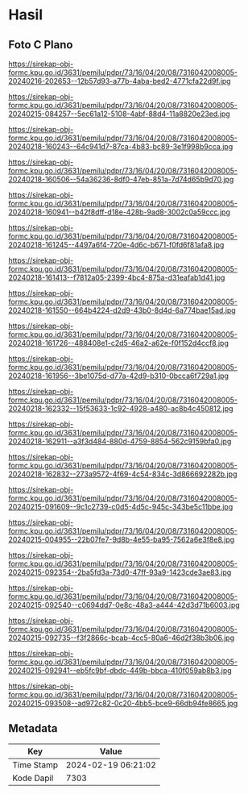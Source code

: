 # Hasil

## Foto C Plano

https://sirekap-obj-formc.kpu.go.id/3631/pemilu/pdpr/73/16/04/20/08/7316042008005-20240216-202653--12b57d93-a77b-4aba-bed2-4771cfa22d9f.jpg

https://sirekap-obj-formc.kpu.go.id/3631/pemilu/pdpr/73/16/04/20/08/7316042008005-20240215-084257--5ec61a12-5108-4abf-88d4-11a8820e23ed.jpg

https://sirekap-obj-formc.kpu.go.id/3631/pemilu/pdpr/73/16/04/20/08/7316042008005-20240218-160243--64c941d7-87ca-4b83-bc89-3e1f998b9cca.jpg

https://sirekap-obj-formc.kpu.go.id/3631/pemilu/pdpr/73/16/04/20/08/7316042008005-20240218-160506--54a36236-8df0-47eb-851a-7d74d65b9d70.jpg

https://sirekap-obj-formc.kpu.go.id/3631/pemilu/pdpr/73/16/04/20/08/7316042008005-20240218-160941--b42f8dff-d18e-428b-9ad8-3002c0a59ccc.jpg

https://sirekap-obj-formc.kpu.go.id/3631/pemilu/pdpr/73/16/04/20/08/7316042008005-20240218-161245--4497a6f4-720e-4d6c-b671-f0fd6f81afa8.jpg

https://sirekap-obj-formc.kpu.go.id/3631/pemilu/pdpr/73/16/04/20/08/7316042008005-20240218-161413--f7812a05-2399-4bc4-875a-d31eafab1d41.jpg

https://sirekap-obj-formc.kpu.go.id/3631/pemilu/pdpr/73/16/04/20/08/7316042008005-20240218-161550--664b4224-d2d9-43b0-8d4d-6a774bae15ad.jpg

https://sirekap-obj-formc.kpu.go.id/3631/pemilu/pdpr/73/16/04/20/08/7316042008005-20240218-161726--488408e1-c2d5-46a2-a62e-f0f152d4ccf8.jpg

https://sirekap-obj-formc.kpu.go.id/3631/pemilu/pdpr/73/16/04/20/08/7316042008005-20240218-161956--3be1075d-d77a-42d9-b310-0bcca6f729a1.jpg

https://sirekap-obj-formc.kpu.go.id/3631/pemilu/pdpr/73/16/04/20/08/7316042008005-20240218-162332--15f53633-1c92-4928-a480-ac8b4c450812.jpg

https://sirekap-obj-formc.kpu.go.id/3631/pemilu/pdpr/73/16/04/20/08/7316042008005-20240218-162911--a3f3d484-880d-4759-8854-562c9159bfa0.jpg

https://sirekap-obj-formc.kpu.go.id/3631/pemilu/pdpr/73/16/04/20/08/7316042008005-20240218-162832--273a9572-4f69-4c54-834c-3d866692282b.jpg

https://sirekap-obj-formc.kpu.go.id/3631/pemilu/pdpr/73/16/04/20/08/7316042008005-20240215-091609--9c1c2739-c0d5-4d5c-945c-343be5c11bbe.jpg

https://sirekap-obj-formc.kpu.go.id/3631/pemilu/pdpr/73/16/04/20/08/7316042008005-20240215-004955--22b07fe7-9d8b-4e55-ba95-7562a6e3f8e8.jpg

https://sirekap-obj-formc.kpu.go.id/3631/pemilu/pdpr/73/16/04/20/08/7316042008005-20240215-092354--2ba5fd3a-73d0-47ff-93a9-1423cde3ae83.jpg

https://sirekap-obj-formc.kpu.go.id/3631/pemilu/pdpr/73/16/04/20/08/7316042008005-20240215-092540--c0694dd7-0e8c-48a3-a444-42d3d71b6003.jpg

https://sirekap-obj-formc.kpu.go.id/3631/pemilu/pdpr/73/16/04/20/08/7316042008005-20240215-092735--f3f2866c-bcab-4cc5-80a6-46d2f38b3b06.jpg

https://sirekap-obj-formc.kpu.go.id/3631/pemilu/pdpr/73/16/04/20/08/7316042008005-20240215-092941--eb5fc9bf-dbdc-449b-bbca-410f059ab8b3.jpg

https://sirekap-obj-formc.kpu.go.id/3631/pemilu/pdpr/73/16/04/20/08/7316042008005-20240215-093508--ad972c82-0c20-4bb5-bce9-66db94fe8665.jpg


## Metadata

| Key        | Value               |
| ---------- | ------------------- |
| Time Stamp | 2024-02-19 06:21:02 |
| Kode Dapil | 7303                |




